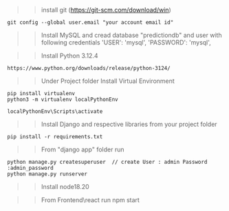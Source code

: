 ﻿>> install git  (https://git-scm.com/download/win)

	git config --global user.email "your account email id"


>> Install MySQL and cread database "predictiondb" and user  with following credentials
        'USER': 'mysql',
        'PASSWORD': 'mysql',
		
>> Install Python 3.12.4

	https://www.python.org/downloads/release/python-3124/

>> Under Project folder  Install Virtual Environment

	pip install virtualenv
	python3 -m virtualenv localPythonEnv
	
	localPythonEnv\Scripts\activate


>> Install Django and respective libraries from your project folder

	pip install -r requirements.txt 

>> From "django app" folder run

	python manage.py createsuperuser  // create User : admin Password :admin_password
	python manage.py runserver

		
>> Install node18.20


>> From Frontend\react run
npm start


